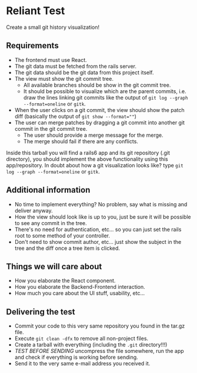 # Reliant Test

Create a small git history visualization!

## Requirements

 - The frontend must use React.
 - The git data must be fetched from the rails server.
 - The git data should be the git data from this project itself.
 - The view must show the git commit tree.
   - All available branches should be show in the git commit tree.
   - It should be possible to visualize which are the parent commits, i.e. draw the lines linking git commits like the output of `git log --graph --format=oneline` or `gitk`.
 - When the user clicks on a git commit, the view should show the patch diff (basically the output of `git show --format=""`)
 - The user can merge patches by dragging a git commit into another git commit in the git commit tree.
   - The user should provide a merge message for the merge.
   - The merge should fail if there are any conflicts.

Inside this tarball you will find a rails6 app and its git repository (.git directory), you should implement the above functionality using this app/repository.
In doubt about how a git visualization looks like? type `git log --graph --format=oneline` or `gitk`.

## Additional information

 - No time to implement everything? No problem, say what is missing and deliver anyway.
 - How the view should look like is up to you, just be sure it will be possible to see any commit in the tree.
 - There's no need for authentication, etc... so you can just set the rails root to some method of your controller.
  - Don't need to show commit author, etc... just show the subject in the tree and the diff once a tree item is clicked.

## Things we will care about

 - How you elaborate the React component.
 - How you elaborate the Backend-Frontend interaction.
 - How much you care about the UI stuff, usability, etc...

## Delivering the test

 - Commit your code to this very same repository you found in the tar.gz file.
 - Execute `git clean -dfx` to remove all non-project files.
 - Create a tarball with everything (including the `.git` directory!!!)
 - *TEST BEFORE SENDING* uncompress the file somewhere, run the app and check if everything is working before sending.
 - Send it to the very same e-mail address you received it.
